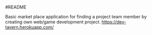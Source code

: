 #README

Basic market place application for finding a project team member by creating own web/game development project.
https://dev-tavern.herokuapp.com/
